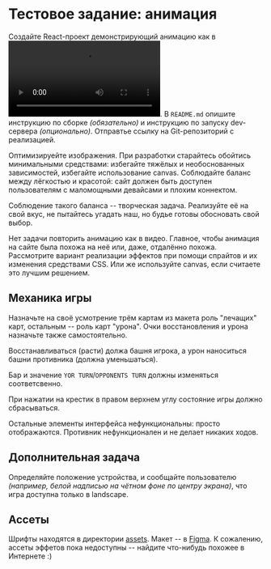 # Тестовое задание: анимация

Создайте React-проект демонстрирующий анимацию как в ![видео](./animation.mp4).
В `README.md` опишите инструкцию по сборке *(обязательно)*
и инструкцию по запуску dev-сервера *(опционально)*.
Отправтье ссылку на Git-репозиторий с реализацией.

Оптимизируейте изображения.
При разработки старайтесь обойтись минимальными средствами:
избегайте тяжёлых и необоснованных зависимостей, избегайте использование canvas.
Соблюдайте баланс между лёгкостью и красотой:
сайт должен быть доступен пользователям с маломощными девайсами и плохим коннектом.

Соблюдение такого баланса -- творческая задача.
Реализуйте её на свой вкус, не пытайтесь угадать наш, но будье готовы обосновать свой выбор.

Нет задачи повторить анимацию как в видео.
Главное, чтобы анимация на сайте была похожа на неё или, даже, отдалённо похожа.
Рассмотрите вариант реализации эффектов при помощи спрайтов и их изменения средствами CSS.
Или же используйте canvas, если считаете это лучшим решением.


## Механика игры

Назначьте на своё усмотрение трём картам из макета роль "лечащих" карт,
остальным -- роль карт "урона".
Очки восстановления и урона назначьте также самостоятельно.

Восстанавливаться (расти) должа башня игрока,
а урон наноситься башни противника (должна уменьшаться).

Бар и значение `YOR TURN`/`OPPONENTS TURN` должны изменяться соответсвенно.

При нажатии на крестик в правом верхнем углу состояние игры должно сбрасываться.

Остальные элементы интерфейса нефункциональны: просто отображаются.
Противник нефункционален и не делает никаких ходов.


## Дополнительная задача

Определяйте положение устройства, и сообщайте пользователю
*(например, белой надписью на чётном фоне по центру экрана)*,
что игра доступна только в landscape.


## Ассеты

Шрифты находятся в директории [assets](./assets).
Макет -- в [Figma](https://www.figma.com/file/Ga0JPD3c5jXJvUmcxFKKuv/testtask-animation).
К сожалению, ассеты эффетов пока недоступны -- найдите что-нибудь похожее в Интернете :)

